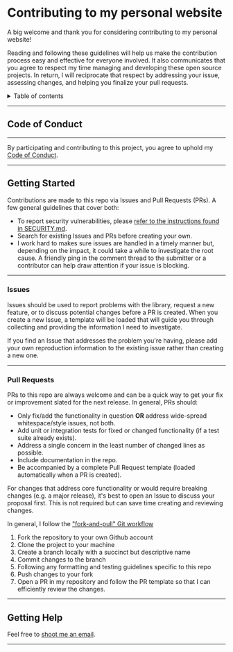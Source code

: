 # Contributing to my personal website

A big welcome and thank you for considering contributing to my personal website!

Reading and following these guidelines will help us make the contribution
process easy and effective for everyone involved. It also communicates that you
agree to respect my time managing and developing these open source projects. In
return, I will reciprocate that respect by addressing your issue, assessing
changes, and helping you finalize your pull requests.

<details>
  <summary>Table of contents</summary>
  <ul>
    <li><a href="#code-of-conduct">Code of conduct</a></li>
    <li><a href="#getting-started">Getting started</a></li>
    <li><a href="#issues">Issues</a></li>
    <li><a href="#pull-requests">Pull requests</a></li>
    <li><a href="#getting-help">Getting help</a></li>
  </ul>
</details>

---

## Code of Conduct

---

By participating and contributing to this project, you agree to uphold my
[Code of Conduct](https://github.com/paultran47/paultran47.github.io/blob/master/CODE_OF_CONDUCT.md).

---

## Getting Started

Contributions are made to this repo via Issues and Pull Requests (PRs). A few
general guidelines that cover both:

* To report security vulnerabilities, please
[refer to the instructions found in SECURITY.md](https://github.com/paultran47/paultran47.github.io/blob/master/SECURITY.md).
* Search for existing Issues and PRs before creating your own.
* I work hard to makes sure issues are handled in a timely manner but, depending
on the impact, it could take a while to investigate the root cause. A friendly
ping in the comment thread to the submitter or a contributor can help draw
attention if your issue is blocking.

---

### Issues

Issues should be used to report problems with the library, request a new
feature, or to discuss potential changes before a PR is created. When you create
a new Issue, a template will be loaded that will guide you through collecting
and providing the information I need to investigate.

If you find an Issue that addresses the problem you're having, please add your
own reproduction information to the existing issue rather than creating a new one.

---

### Pull Requests

PRs to this repo are always welcome and can be a quick way to get your fix or
improvement slated for the next release. In general, PRs should:

* Only fix/add the functionality in question **OR** address wide-spread
whitespace/style issues, not both.
* Add unit or integration tests for fixed or changed functionality (if a test
suite already exists).
* Address a single concern in the least number of changed lines as possible.
* Include documentation in the repo.
* Be accompanied by a complete Pull Request template (loaded automatically when
a PR is created).

For changes that address core functionality or would require breaking changes
(e.g. a major release), it's best to open an Issue to discuss your proposal
first. This is not required but can save time creating and reviewing changes.

In general, I follow the ["fork-and-pull" Git workflow](https://github.com/susam/gitpr)

1. Fork the repository to your own Github account
2. Clone the project to your machine
3. Create a branch locally with a succinct but descriptive name
4. Commit changes to the branch
5. Following any formatting and testing guidelines specific to this repo
6. Push changes to your fork
7. Open a PR in my repository and follow the PR template so that I can
efficiently review the changes.

---

## Getting Help

Feel free to [shoot me an email](mailto:pltran@utexas.edu).

---
